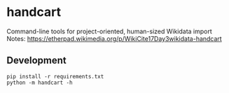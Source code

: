 # handcart
Command-line tools for project-oriented, human-sized Wikidata import
Notes: https://etherpad.wikimedia.org/p/WikiCite17Day3wikidata-handcart


## Development

```
pip install -r requirements.txt
python -m handcart -h
```
